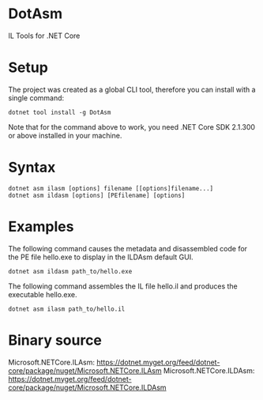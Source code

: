 # DotAsm
IL Tools for .NET Core

# Setup
The project was created as a global CLI tool, therefore you can install with a single command:

`dotnet tool install -g DotAsm`

Note that for the command above to work, you need .NET Core SDK 2.1.300 or above installed in your machine.

# Syntax
```
dotnet asm ilasm [options] filename [[options]filename...]
dotnet asm ildasm [options] [PEfilename] [options]
```

# Examples
The following command causes the metadata and disassembled code for the PE file hello.exe to display in the ILDAsm default GUI.
```
dotnet asm ildasm path_to/hello.exe
```

The following command assembles the IL file hello.il and produces the executable hello.exe.
```
dotnet asm ilasm path_to/hello.il
```

# Binary source
Microsoft.NETCore.ILAsm:
https://dotnet.myget.org/feed/dotnet-core/package/nuget/Microsoft.NETCore.ILAsm
Microsoft.NETCore.ILDAsm:
https://dotnet.myget.org/feed/dotnet-core/package/nuget/Microsoft.NETCore.ILDAsm
